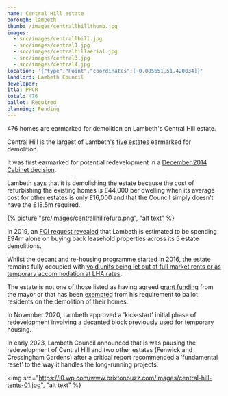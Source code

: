 ```yaml
---
name: Central Hill estate 
borough: lambeth
thumb: /images/centrallhillthumb.jpg
images:
  - src/images/centrallhill.jpg
  - src/images/central1.jpg
  - src/images/centralhillaerial.jpg
  - src/images/central3.jpg
  - src/images/central4.jpg
location: '{"type":"Point","coordinates":[-0.085651,51.420034]}'
landlord: Lambeth Council
developer:
itla: PPCR
total: 476
ballot: Required
planning: Pending
---
```

476 homes are earmarked for demolition on Lambeth's Central Hill estate.

Central Hill is the largest of Lambeth's [five estates](/underthreat/lambeth) earmarked for demolition.

It was first earmarked for potential redevelopment in a [December 2014 Cabinet decision](https://moderngov.lambeth.gov.uk/documents/s70441/03_Lambeth%20Estate%20Regeneration%20and%20Housing%20Delivery%20-%20December%202014%20v3%20docx.pdf).

Lambeth [says](https://moderngov.lambeth.gov.uk/documents/s87425/Cabinet%20Report%20-%20Central%20Hill%20-%20March%202017%20-%20final%20clean%204%20RD.pdf) that it is demolishing the estate because the cost of refurbishing the existing homes is £44,000 per dwelling when its average cost for other estates is only £16,000 and that the Council simply doesn't have the £18.5m required.

{% picture "src/images/centrallhillrefurb.png", "alt text" %}

In 2019, an [FOI request revealed](https://www.whatdotheyknow.com/request/581698/response/1393236/attach/3/Attachment.pdf) that Lambeth is estimated to be spending £94m alone on buying back leasehold properties across its 5 estate demolitions.  

Whilst the decant and re-housing programme started in 2016, the estate remains fully occupied with [void units being let out at full market rents or as temporary accommodation at LHA rates](https://www.whatdotheyknow.com/request/581698/response/1393236/attach/4/Attachment%202.pdf).

The estate is not one of those listed as having agreed [grant funding](/approved/funding) from the mayor or that has been [exempted](/approved/ballotexemptions) from his requirement to ballot residents on the demolition of their homes.

In November 2020, Lambeth approved a 'kick-start' initial phase of redevelopment involving a decanted block previously used for temporary housing. 

In early 2023, Lambeth Council announced that is was pausing the redevelopment of Central Hill and two other estates (Fenwick and Cressingham Gardens) after a critical report recommended a ‘fundamental reset’ to the way it handles the long-running projects.

<img src="https://i0.wp.com/www.brixtonbuzz.com/images/central-hill-tents-01.jpg", "alt text" %}

